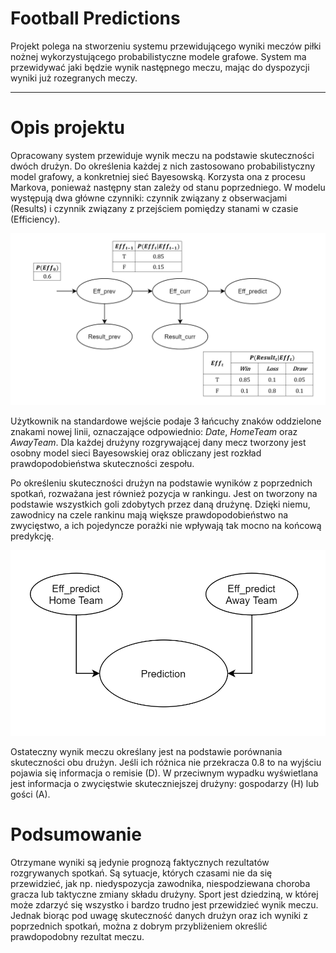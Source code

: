 # Football Predictions

Projekt polega na stworzeniu systemu przewidującego wyniki meczów piłki nożnej wykorzystującego probabilistyczne modele grafowe. System ma przewidywać jaki będzie wynik następnego meczu, mając do dyspozycji wyniki już rozegranych meczy.

---

# Opis projektu

Opracowany system przewiduje wynik meczu na podstawie skuteczności dwóch drużyn. Do określenia każdej z nich zastosowano probabilistyczny model grafowy, a konkretniej sieć Bayesowską. Korzysta ona z procesu Markova, ponieważ następny stan zależy od stanu poprzedniego. W modelu występują dwa główne czynniki: czynnik związany z obserwacjami (Results) i czynnik związany z przejściem pomiędzy stanami w czasie (Efficiency).

![Graph1](model.png)

Użytkownik na standardowe wejście podaje 3 łańcuchy znaków oddzielone znakami nowej linii, oznaczające odpowiednio: *Date*, *HomeTeam* oraz *AwayTeam*. Dla każdej drużyny rozgrywającej dany mecz tworzony jest osobny model sieci Bayesowskiej oraz obliczany jest rozkład prawdopodobieństwa skuteczności zespołu.

Po określeniu skuteczności drużyn na podstawie wyników z poprzednich spotkań, rozważana jest również pozycja w rankingu. Jest on tworzony na podstawie wszystkich goli zdobytych przez daną drużynę. Dzięki niemu, zawodnicy na czele rankinu mają większe prawdopodobieństwo na zwycięstwo, a ich pojedyncze porażki nie wpływają tak mocno na końcową predykcję. 

![Graph2](schemat.png)

Ostateczny wynik meczu określany jest na podstawie porównania skuteczności obu drużyn. Jeśli ich różnica nie przekracza 0.8 to na wyjściu pojawia się informacja o remisie (D). W przeciwnym wypadku wyświetlana jest informacja o zwycięstwie skuteczniejszej drużyny: gospodarzy (H) lub gości (A).

# Podsumowanie

Otrzymane wyniki są jedynie prognozą faktycznych rezultatów rozgrywanych spotkań. Są sytuacje, których czasami nie da się przewidzieć, jak np. niedyspozycja zawodnika, niespodziewana choroba gracza lub taktyczne zmiany składu drużyny. Sport jest dziedziną, w której może zdarzyć się wszystko i bardzo trudno jest przewidzieć wynik meczu. Jednak biorąc pod uwagę skuteczność danych drużyn oraz ich wyniki z poprzednich spotkań, można z dobrym przybliżeniem określić prawdopodobny rezultat meczu.
